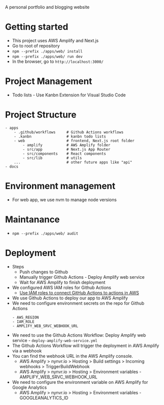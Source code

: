 A personal portfolio and blogging website

# Getting started

- This project uses AWS Amplify and Next.js
- Go to root of repository
- `npm --prefix ./apps/web/ install`
- `npm --prefix ./apps/web/ run dev`
- In the browser, go to `http://localhost:3000/`

# Project Management

- Todo lists - Use Kanbn Extension for Visual Studio Code

# Project Structure

```
- apps
    - .github/workflows     # Github Actions workflows
    - .kanbn                # kanbn todo lists
    - web                   # frontend, Next.js root folder
        - amplify           # AWS Amplify folder
        - src/app           # Next.js App Router
        - src/components    # React components
        - src/lib           # utils
    ...                     # other future apps like "api"
- docs
```

# Environment management

- For web app, we use nvm to manage node versions

# Maintanance

- `npm --prefix ./apps/web/ audit`

# Deployment

- Steps
  - Push changes to Github
  - Manually trigger Github Actions - Deploy Amplify web service
  - Wait for AWS Amplify to finish deployment
- We configured AWS IAM roles for Github Actions
  - [Use IAM roles to connect GitHub Actions to actions in AWS](https://aws.amazon.com/blogs/security/use-iam-roles-to-connect-github-actions-to-actions-in-aws/)
- We use Github Actions to deploy our app to AWS Amplify
- We need to configure environment secrets on the repo for Github Actions
  ```
  - AWS_REGION
  - IAM_ROLE
  - AMPLIFY_WEB_SRVC_WEBHOOK_URL
  ```
- We need to use the Github Actions Workflow: Deploy Amplify web service - `deploy-amplify-web-service.yml`
- The Github Actions Workflow will trigger the deployment in AWS Amplify via a webhook
- You can find the webhook URL in the AWS Amplify console. 
  - AWS Amplify > nynvr.io > Hosting > Build settings > Incoming webhooks > TriggerBuildWebhook
  - AWS Amplify > nynvr.io > Hosting > Environment variables - AMPLIFY_WEB_SRVC_WEBHOOK_URL
- We need to configure the environment variable on AWS Amplify for Google Analytics
  - AWS Amplify > nynvr.io > Hosting > Environment variables - GOOGLEANALYTICS_ID
